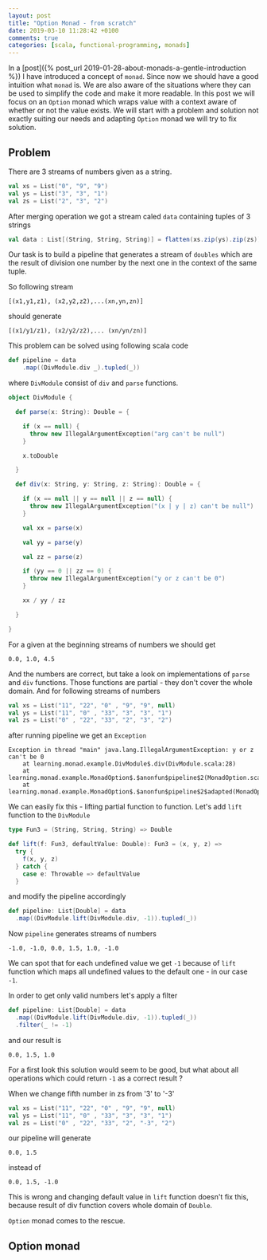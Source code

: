 ```yaml
---
layout: post
title: "Option Monad - from scratch"
date: 2019-03-10 11:28:42 +0100
comments: true
categories: [scala, functional-programming, monads]
---
```


In a [post]({% post_url 2019-01-28-about-monads-a-gentle-introduction %})
I have introduced a concept of `monad`. Since now we should have a good
intuition what `monad` is. We are also aware of the situations where 
they can be used to simplify the code and make it more readable. In this
post we will focus on an `Option` monad which wraps value with a context 
aware of whether or not the value exists. We will start with a problem and solution
not exactly suiting our needs and adapting `Option` monad we will try to fix solution.

## Problem

There are 3 streams of numbers given as a string. 
```scala
val xs = List("0", "9", "9")
val ys = List("3", "3", "1")
val zs = List("2", "3", "2")
```
After merging operation we got a stream  caled `data` containing tuples
of 3 strings 
```scala
val data : List[(String, String, String)] = flatten(xs.zip(ys).zip(zs))
```
Our task is to build a pipeline that generates a stream of `doubles` 
which are the result of division one number by the next one in the 
context of the same tuple.

So following stream
```
[(x1,y1,z1), (x2,y2,z2),...(xn,yn,zn)]
```
should generate
```
[(x1/y1/z1), (x2/y2/z2),... (xn/yn/zn)]
```

This problem can be solved using following scala code
```scala
def pipeline = data
    .map((DivModule.div _).tupled(_))
```

where `DivModule` consist of `div` and `parse` functions. 

```scala
object DivModule {

  def parse(x: String): Double = {

    if (x == null) {
      throw new IllegalArgumentException("arg can't be null")
    }

    x.toDouble

  }

  def div(x: String, y: String, z: String): Double = {

    if (x == null || y == null || z == null) {
      throw new IllegalArgumentException("(x | y | z) can't be null")
    }

    val xx = parse(x)

    val yy = parse(y)

    val zz = parse(z)

    if (yy == 0 || zz == 0) {
      throw new IllegalArgumentException("y or z can't be 0")
    }

    xx / yy / zz

  }

}
```

For a given at the beginning streams of numbers we should get
```
0.0, 1.0, 4.5
``` 
And the numbers are correct, but take a look on implementations of `parse`
and `div` functions. Those functions are partial - they don't cover
the whole domain. And for following streams of numbers 

```scala
val xs = List("11", "22", "0" , "9", "9", null)
val ys = List("11", "0" , "33", "3", "3", "1")
val zs = List("0" , "22", "33", "2", "3", "2")
```

after running pipeline we get an `Exception`
```
Exception in thread "main" java.lang.IllegalArgumentException: y or z can't be 0
	at learning.monad.example.DivModule$.div(DivModule.scala:28)
	at learning.monad.example.MonadOption$.$anonfun$pipeline$2(MonadOption.scala:25)
	at learning.monad.example.MonadOption$.$anonfun$pipeline$2$adapted(MonadOption.scala:25)
```

We can easily fix this - lifting partial function to function. Let's add `lift`
function to the `DivModule`

```scala
type Fun3 = (String, String, String) => Double

def lift(f: Fun3, defaultValue: Double): Fun3 = (x, y, z) =>
  try {
    f(x, y, z)
  } catch {
    case e: Throwable => defaultValue
  }
```

and modify the pipeline accordingly
```scala
def pipeline: List[Double] = data
  .map((DivModule.lift(DivModule.div, -1)).tupled(_))
```

Now `pipeline` generates streams of numbers

```
-1.0, -1.0, 0.0, 1.5, 1.0, -1.0
```

We can spot that for each undefined value we get `-1` because of `lift` 
function which maps all undefined values to the default one - in our case `-1`.

In order to get only valid numbers let's apply a filter  

```scala
def pipeline: List[Double] = data
  .map((DivModule.lift(DivModule.div, -1)).tupled(_))
  .filter(_ != -1)
```

and our result is

```
0.0, 1.5, 1.0
```

For a first look this solution would seem to be good, but what about all 
operations which could return `-1` as a correct result ?

When we change fifth number in zs from '3' to '-3'
```scala
val xs = List("11", "22", "0" , "9", "9", null)
val ys = List("11", "0" , "33", "3", "3", "1")
val zs = List("0" , "22", "33", "2", "-3", "2")
```

our pipeline will generate

```
0.0, 1.5
```

instead of

```
0.0, 1.5, -1.0
```

This is wrong and changing default value in `lift` function doesn't
fix this, because result of div function covers whole domain of `Double`.

`Option` monad comes to the rescue.

## Option monad
